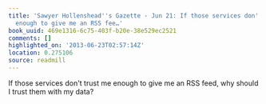 ```yaml
---
title: 'Sawyer Hollenshead''s Gazette - Jun 21: If those services don''t trust me
  enough to give me an RSS fee…'
book_uuid: 469e1316-6c75-403f-b20e-38e529ec2521
comments: []
highlighted_on: '2013-06-23T02:57:14Z'
location: 0.275106
source: readmill
---
```


If those services don't trust me enough to give me an RSS feed, why should I trust them with my data?